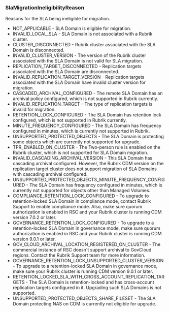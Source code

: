 ### SlaMigrationIneligibilityReason
Reasons for the SLA being ineligible for migration.

- NOT_APPLICABLE - SLA Domain is eligible for migration.
- INVALID_LOCAL_SLA - SLA Domain is not associated with a Rubrik cluster.
- CLUSTER_DISCONNECTED - Rubrik cluster associated with the SLA Domain is disconnected.
- INVALID_CLUSTER_VERSION - The version of the Rubrik cluster associated with the SLA Domain is not valid for SLA migration.
- REPLICATION_TARGET_DISCONNECTED - Replication targets associated with the SLA Domain are disconnected.
- INVALID_REPLICATION_TARGET_VERSION - Replication targets associated with the SLA Domain have invalid cluster version for migration.
- CASCADED_ARCHIVAL_CONFIGURED - The remote SLA Domain has an archival policy configured, which is not supported in Rubrik currently.
- INVALID_REPLICATION_TARGET - The type of replication targets is invalid for migration.
- RETENTION_LOCK_CONFIGURED - The SLA Domain has retention lock configured, which is not supported in Rubrik currently.
- MINUTE_FREQUENCY_CONFIGURED - The SLA Domain has frequency configured in minutes, which is currently not supported in Rubrik.
- UNSUPPORTED_PROTECTED_OBJECTS - The SLA Domain is protecting some objects which are currently not supported for upgrade.
- TPR_ENABLED_ON_CLUSTER - The Two-person rule is enabled on the Rubrik cluster, which is not supported for SLA Domain migration.
- INVALID_CASCADING_ARCHIVAL_VERSION - This SLA Domain has cascading archival configured. However, the Rubrik CDM version on the replication target cluster does not support migration of SLA Domains with cascading archival configured.
- UNSUPPORTED_PROTECTED_OBJECTS_MINUTE_FREQUENCY_CONFIGURED - The SLA Domain has frequency configured in minutes, which is currently not supported for objects other than Managed Volumes.
- COMPLIANCE_RETENTION_LOCK_CONFIGURED - To upgrade to retention-locked SLA Domain in compliance mode, contact Rubrik Support to enable compliance mode. Also, make sure quorum authorization is enabled in RSC and your Rubrik cluster is running CDM version 7.0.2 or later.
- GOVERNANCE_RETENTION_LOCK_CONFIGURED - To upgrade to a retention-locked SLA Domain in governance mode, make sure quorum authorization is enabled in RSC and your Rubrik cluster is running CDM version 9.0.1 or later.
- GOV_CLOUD_ARCHIVAL_LOCATION_REGISTERED_ON_CLUSTER - The commercial instance of RSC doesn't support archival to GovCloud regions. Contact the Rubrik Support team for more information.
- GOVERNANCE_RETENTION_LOCK_UNSUPPORTED_CLUSTER_VERSION - To upgrade to a retention-locked SLA Domain in governance mode, make sure your Rubrik cluster is running CDM version 9.0.1 or later.
- RETENTION_LOCKED_SLA_WITH_CROSS_ACCOUNT_REPLICATION_TARGETS - The SLA Domain is retention-locked and has cross-account replication targets configured in it. Upgrading such SLA Domains is not supported.
- UNSUPPORTED_PROTECTED_OBJECTS_SHARE_FILESET - The SLA Domain protecting NAS on CDM is currently not eligible for upgrade.
